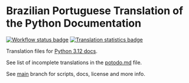 # Brazilian Portuguese Translation of the Python Documentation

[![Workflow status badge][workflow_badge]][workflow_url]
[![Translation statistics badge][stats_badge]][transifex_url]

Translation files for [Python 3.12 docs][docs_url].

See list of incomplete translations in the [potodo.md][potodo] file.

See [main][main] branch for scripts, docs, license and more info.

[main]: https://github.com/python/python-docs-pt-br/tree/main
[potodo]: potodo.md?plain=1
[docs_url]: https://docs.python.org/pt-br/3.12/
[workflow_badge]: https://github.com/python/python-docs-pt-br/workflows/python-312/badge.svg
[workflow_url]: https://github.com/python/python-docs-pt-br/actions?workflow=python-312
[stats_badge]: https://img.shields.io/badge/dynamic/json?url=https%3A%2F%2Fgithub.com%2Fpython%2Fpython-docs-pt-br%2Fraw%2F3.12%2Fstats.json&query=translation&label=pt_BR
[transifex_url]: https://app.transifex.com/python-doc/python-newest/

